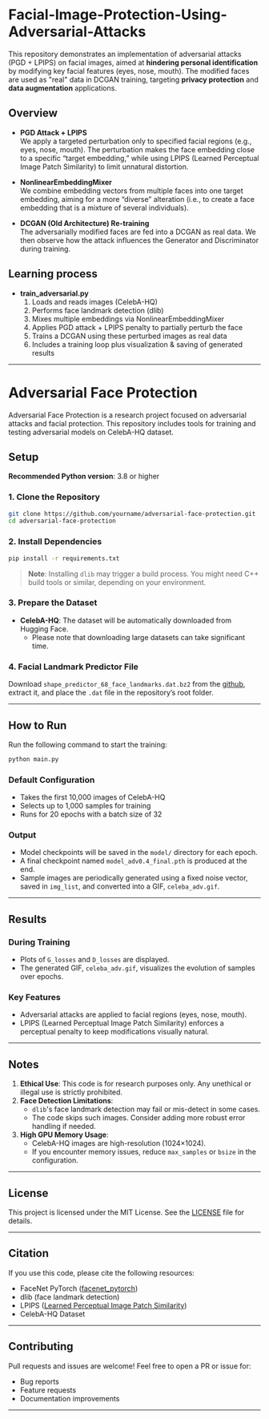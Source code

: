 # Facial-Image-Protection-Using-Adversarial-Attacks

This repository demonstrates an implementation of adversarial attacks (PGD + LPIPS) on facial images, aimed at **hindering personal identification** by modifying key facial features (eyes, nose, mouth). The modified faces are used as "real" data in DCGAN training, targeting **privacy protection** and **data augmentation** applications.


## Overview

- **PGD Attack + LPIPS**  
  We apply a targeted perturbation only to specified facial regions (e.g., eyes, nose, mouth). The perturbation makes the face embedding close to a specific “target embedding,” while using LPIPS (Learned Perceptual Image Patch Similarity) to limit unnatural distortion.

- **NonlinearEmbeddingMixer**  
  We combine embedding vectors from multiple faces into one target embedding, aiming for a more “diverse” alteration (i.e., to create a face embedding that is a mixture of several individuals).

- **DCGAN (Old Architecture) Re-training**  
  The adversarially modified faces are fed into a DCGAN as real data. We then observe how the attack influences the Generator and Discriminator during training.


<!-- You could insert a diagram or sample facial image modifications here, for better illustration (e.g.): -->
<!-- ![Overall Architecture](path/to/architecture.png) -->


## Learning process
- **train_adversarial.py**  
  1. Loads and reads images (CelebA-HQ)  
  2. Performs face landmark detection (dlib)  
  3. Mixes multiple embeddings via NonlinearEmbeddingMixer  
  4. Applies PGD attack + LPIPS penalty to partially perturb the face  
  5. Trains a DCGAN using these perturbed images as real data  
  6. Includes a training loop plus visualization & saving of generated results  

---

# Adversarial Face Protection

Adversarial Face Protection is a research project focused on adversarial attacks and facial protection. This repository includes tools for training and testing adversarial models on CelebA-HQ dataset.


## Setup

**Recommended Python version**: 3.8 or higher

### 1. Clone the Repository

```bash
git clone https://github.com/yourname/adversarial-face-protection.git
cd adversarial-face-protection
```

### 2. Install Dependencies

```bash
pip install -r requirements.txt
```

> **Note**: Installing `dlib` may trigger a build process. You might need C++ build tools or similar, depending on your environment.

### 3. Prepare the Dataset

- **CelebA-HQ**: The dataset will be automatically downloaded from Hugging Face.
  - Please note that downloading large datasets can take significant time.

### 4. Facial Landmark Predictor File

Download `shape_predictor_68_face_landmarks.dat.bz2` from the [github](https://github.com/italojs/facial-landmarks-recognition/blob/master/shape_predictor_68_face_landmarks.dat), extract it, and place the `.dat` file in the repository’s root folder.

---

## How to Run

Run the following command to start the training:

```bash
python main.py
```

### Default Configuration

- Takes the first 10,000 images of CelebA-HQ
- Selects up to 1,000 samples for training
- Runs for 20 epochs with a batch size of 32

### Output

- Model checkpoints will be saved in the `model/` directory for each epoch.
- A final checkpoint named `model_adv0.4_final.pth` is produced at the end.
- Sample images are periodically generated using a fixed noise vector, saved in `img_list`, and converted into a GIF, `celeba_adv.gif`.

---

## Results

### During Training

- Plots of `G_losses` and `D_losses` are displayed.
- The generated GIF, `celeba_adv.gif`, visualizes the evolution of samples over epochs.

### Key Features

- Adversarial attacks are applied to facial regions (eyes, nose, mouth).
- LPIPS (Learned Perceptual Image Patch Similarity) enforces a perceptual penalty to keep modifications visually natural.

<!-- Optional: Add visual aids -->
<!-- ![Loss Curve](path/to/loss_plot.png) -->
<!-- ![Before & After Attack](path/to/before_after.png) -->

---

## Notes

1. **Ethical Use**: This code is for research purposes only. Any unethical or illegal use is strictly prohibited.
2. **Face Detection Limitations**: 
   - `dlib`'s face landmark detection may fail or mis-detect in some cases.
   - The code skips such images. Consider adding more robust error handling if needed.
3. **High GPU Memory Usage**:
   - CelebA-HQ images are high-resolution (1024×1024).
   - If you encounter memory issues, reduce `max_samples` or `bsize` in the configuration.

---

## License

This project is licensed under the MIT License. See the [LICENSE](LICENSE) file for details.

---

## Citation

If you use this code, please cite the following resources:

- FaceNet PyTorch ([facenet_pytorch](https://github.com/timesler/facenet-pytorch))
- dlib (face landmark detection)
- LPIPS ([Learned Perceptual Image Patch Similarity](https://github.com/richzhang/PerceptualSimilarity))
- CelebA-HQ Dataset

---

## Contributing

Pull requests and issues are welcome! Feel free to open a PR or issue for:

- Bug reports
- Feature requests
- Documentation improvements

---
